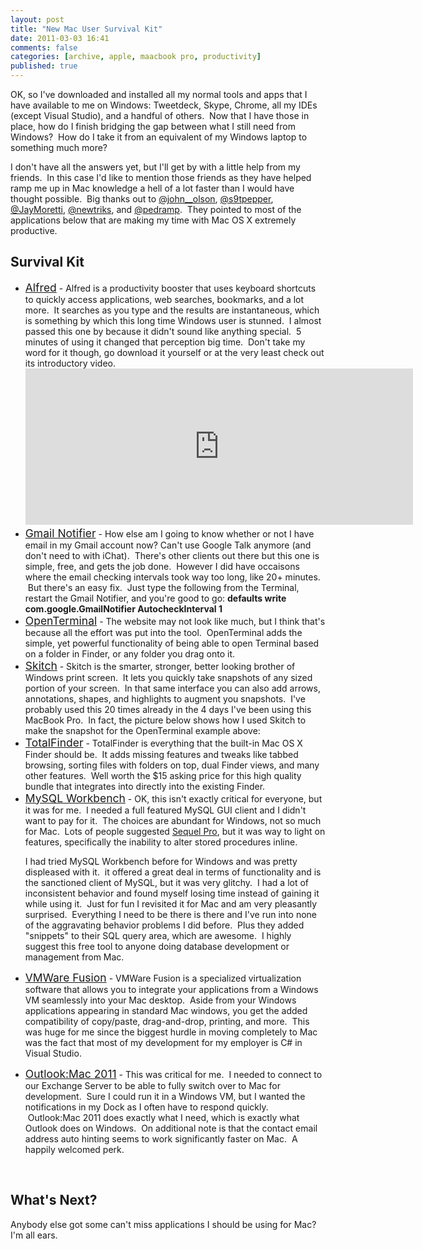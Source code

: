 ```yaml
---
layout: post
title: "New Mac User Survival Kit"
date: 2011-03-03 16:41
comments: false
categories: [archive, apple, maacbook pro, productivity]
published: true
---
```


OK, so I've downloaded and installed all my normal tools and apps that I have available to me on Windows: Tweetdeck, Skype, Chrome, all my IDEs (except Visual Studio), and a handful of others.  Now that I have those in place, how do I finish bridging the gap between what I still need from Windows?  How do I take it from an equivalent of my Windows laptop to something much more?

I don't have all the answers yet, but I'll get by with a little help from my friends.  In this case I'd like to mention those friends as they have helped ramp me up in Mac knowledge a hell of a lot faster than I would have thought possible.  Big thanks out to <a href="http://twitter.com/#!/john__olson" target="_blank">@john__olson</a>, <a href="http://twitter.com/#!/s9tpepper" target="_blank">@s9tpepper</a>, <a href="http://twitter.com/#!/JayMoretti" target="_blank">@JayMoretti</a>, <a href="http://twitter.com/#!/newtriks" target="_blank">@newtriks</a>, and <a href="http://twitter.com/#!/pedramp" target="_blank">@pedramp</a>.  They pointed to most of the applications below that are making my time with Mac OS X extremely productive.
<h2>Survival Kit</h2>
<ul>
	<li><a href="http://alfredapp.com" target="_blank"><span style="font-size: 125%;">Alfred</span></a> - Alfred is a productivity booster that uses keyboard shortcuts to quickly access applications, web searches, bookmarks, and a lot more.  It searches as you type and the results are instantaneous, which is something by which this long time Windows user is stunned.  I almost passed this one by because it didn't sound like anything special.  5 minutes of using it changed that perception big time.  Don't take my word for it though, go download it yourself or at the very least check out its introductory video.
<iframe src="http://player.vimeo.com/video/16204051?title=0&amp;byline=0&amp;portrait=0" width="620" height="250" frameborder="0"></iframe></li>
	<li><span style="font-size: 125%;"><a href="http://toolbar.google.com/gmail-helper/notifier_mac.html" target="_blank">Gmail Notifier</a></span> - How else am I going to know whether or not I have email in my Gmail account now? Can't use Google Talk anymore (and don't need to with iChat).  There's other clients out there but this one is simple, free, and gets the job done.  However I did have occaisons where the email checking intervals took way too long, like 20+ minutes.  But there's an easy fix.  Just type the following from the Terminal, restart the Gmail Notifier, and you're good to go:
<strong>defaults write com.google.GmailNotifier AutocheckInterval 1</strong></li>
	<li><a href="http://homepage.mac.com/thomasw/OpenTerminal/" target="_blank"><span style="font-size: 125%;">OpenTerminal</span></a> - The website may not look like much, but I think that's because all the effort was put into the tool.  OpenTerminal adds the simple, yet powerful functionality of being able to open Terminal based on a folder in Finder, or any folder you drag onto it.
</li>
	<li><span style="font-size: 125%;"><a href="http://skitch.com/" target="_blank">Skitch</a></span> - Skitch is the smarter, stronger, better looking brother of Windows print screen.  It lets you quickly take snapshots of any sized portion of your screen.  In that same interface you can also add arrows, annotations, shapes, and highlights to augment you snapshots.  I've probably used this 20 times already in the 4 days I've been using this MacBook Pro.  In fact, the picture below shows how I used Skitch to make the snapshot for the OpenTerminal example above:
</li>
	<li><span style="font-size: 125%;"><a href="http://totalfinder.binaryage.com/" target="_blank">TotalFinder</a></span> - TotalFinder is everything that the built-in Mac OS X Finder should be.  It adds missing features and tweaks like tabbed browsing, sorting files with folders on top, dual Finder views, and many other features.  Well worth the $15 asking price for this high quality bundle that integrates into directly into the existing Finder.
</li>
	<li><span style="font-size: 125%;"><a href="http://wb.mysql.com/" target="_blank">MySQL Workbench</a></span> - OK, this isn't exactly critical for everyone, but it was for me.  I needed a full featured MySQL GUI client and I didn't want to pay for it.  The choices are abundant for Windows, not so much for Mac.  Lots of people suggested <a href="http://www.sequelpro.com/" target="_blank">Sequel Pro</a>, but it was way to light on features, specifically the inability to alter stored procedures inline.

I had tried MySQL Workbench before for Windows and was pretty displeased with it.  it offered a great deal in terms of functionality and is the sanctioned client of MySQL, but it was very glitchy.  I had a lot of inconsistent behavior and found myself losing time instead of gaining it while using it.  Just for fun I revisited it for Mac and am very pleasantly surprised.  Everything I need to be there is there and I've run into none of the aggravating behavior problems I did before.  Plus they added "snippets" to their SQL query area, which are awesome.  I highly suggest this free tool to anyone doing database development or management from Mac.</li>
	<li><span style="font-size: 125%;"><a href="http://www.vmware.com/products/fusion/" target="_blank">VMWare Fusion</a></span> - VMWare Fusion is a specialized virtualization software that allows you to integrate your applications from a Windows VM seamlessly into your Mac desktop.  Aside from your Windows applications appearing in standard Mac windows, you get the added compatibility of copy/paste, drag-and-drop, printing, and more.  This was huge for me since the biggest hurdle in moving completely to Mac was the fact that most of my development for my employer is C# in Visual Studio.
</li>
	<li><span style="font-size: 125%;"><a href="http://www.microsoft.com/mac/outlook" target="_blank">Outlook:Mac 2011</a></span> - This was critical for me.  I needed to connect to our Exchange Server to be able to fully switch over to Mac for development.  Sure I could run it in a Windows VM, but I wanted the notifications in my Dock as I often have to respond quickly.  Outlook:Mac 2011 does exactly what I need, which is exactly what Outlook does on Windows.  On additional note is that the contact email address auto hinting seems to work significantly faster on Mac.  A happily welcomed perk.
</li>
</ul>
<br>
<h2>What's Next?</h2>
Anybody else got some can't miss applications I should be using for Mac?  I'm all ears.